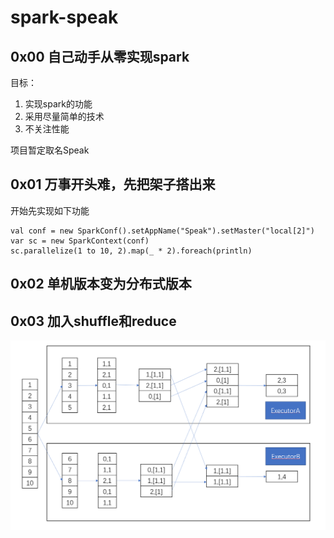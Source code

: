 # spark-speak
## 0x00 自己动手从零实现spark
目标：
1. 实现spark的功能
2. 采用尽量简单的技术
3. 不关注性能

项目暂定取名Speak 

## 0x01 万事开头难，先把架子搭出来
开始先实现如下功能
```
val conf = new SparkConf().setAppName("Speak").setMaster("local[2]")
var sc = new SparkContext(conf)
sc.parallelize(1 to 10, 2).map(_ * 2).foreach(println)
```

## 0x02 单机版本变为分布式版本
## 0x03 加入shuffle和reduce
![image](http://github.com/yuemenglong/spark-speak/raw/master/pic/shuffle.png)
